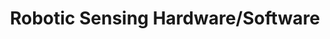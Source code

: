 ---
title: Robotic Sensing Hardware/Software
tag: Co-op
description: Joined the R&D team to develop force sensors for surgical and industrial robotics clients.
img: Media/job_panels/ForcenPanel.png
external_url: https://youtu.be/bJRFzcoZpI8?t=66
---